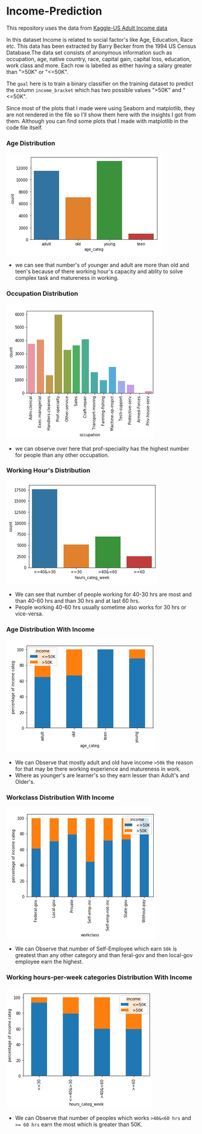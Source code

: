 # Income-Prediction
This repository uses the data from [Kaggle-US Adult Income data](https://www.kaggle.com/johnolafenwa/us-census-data#adult-training.csv)

In this dataset Income is related to social factor's like Age, Education, Race etc.
This data has been extracted by Barry Becker from the 1994 US Census Database.The data set consists of anonymous information such as occupation, age, native country, race, capital gain, capital loss, education, work class and more. Each row is labelled as either having a salary greater than ">50K" or "<=50K".

The `goal` here is to train a binary classifier on the training dataset to predict the column `income_bracket` which has two possible values ">50K" and "<=50K".

Since most of the plots that I made were using Seaborn and matplotlib, they are not rendered in the file so I'll show them here with the insights I got from them. Although you can find some plots that I made with matplotlib in the code file itself.

### Age Distribution
![](https://github.com/vinayak-tyagi/Income-prediction/blob/master/viz/age_categ_pic.JPG)

- we can see that number's of younger and adult are more than old and teen's because of there working hour's capacity and ablity to solve complex task and matureness in working.

### Occupation Distribution
![](https://github.com/vinayak-tyagi/Income-prediction/blob/master/viz/occupation_pic.JPG)

- we can observe over here that prof-speciality has the highest number for people than any other occupation.

### Working Hour's Distribution
![](https://github.com/vinayak-tyagi/Income-prediction/blob/master/viz/hours_cat_week_pic.JPG)

- We can see that number of people working for 40-30 hrs are most and than 40-60 hrs and than 30 hrs and at last 60 hrs.
- People working 40-60 hrs usually sometime also works for 30 hrs or vice-versa.

### Age Distribution With Income
![](https://github.com/vinayak-tyagi/Income-prediction/blob/master/viz/age_categ_income_pic.JPG)

- We can Observe that mostly adult and old have income `>50k` the reason for that may be there working experience and matureness in work.
- Where as younger's are learner's so they earn lesser than Adult's and Older's.

### Workclass Distribution With Income
![](https://github.com/vinayak-tyagi/Income-prediction/blob/master/viz/workclass_income_pic.JPG)

- We can Observe that number of Self-Employee which earn `50k` is greatest than any other category and than feral-gov and then local-gov employee earn the highest.

### Working hours-per-week categories Distribution With Income
![](https://github.com/vinayak-tyagi/Income-prediction/blob/master/viz/hours_cat_week_income_pic.JPG)

- We can Observe that number of peoples which works `>40&<60 hrs` and `>= 60 hrs` earn the most which is greater than 50K.
